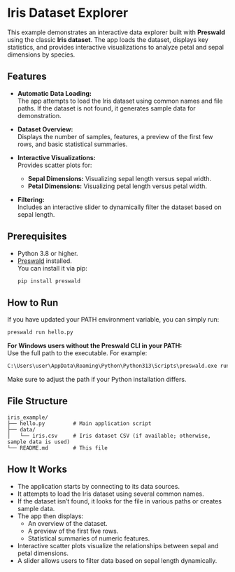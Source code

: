 # Iris Dataset Explorer

This example demonstrates an interactive data explorer built with **Preswald** using the classic **Iris dataset**. The app loads the dataset, displays key statistics, and provides interactive visualizations to analyze petal and sepal dimensions by species.

## Features

- **Automatic Data Loading:**  
  The app attempts to load the Iris dataset using common names and file paths. If the dataset is not found, it generates sample data for demonstration.
  
- **Dataset Overview:**  
  Displays the number of samples, features, a preview of the first few rows, and basic statistical summaries.

- **Interactive Visualizations:**  
  Provides scatter plots for:
  - **Sepal Dimensions:** Visualizing sepal length versus sepal width.
  - **Petal Dimensions:** Visualizing petal length versus petal width.
  
- **Filtering:**  
  Includes an interactive slider to dynamically filter the dataset based on sepal length.

## Prerequisites

- Python 3.8 or higher.
- [Preswald](https://github.com/StructuredLabs/preswald) installed.  
  You can install it via pip:
  ```bash
  pip install preswald
  ```

## How to Run

If you have updated your PATH environment variable, you can simply run:

```bash
preswald run hello.py
```

**For Windows users without the Preswald CLI in your PATH:**  
Use the full path to the executable. For example:
```bash
C:\Users\user\AppData\Roaming\Python\Python313\Scripts\preswald.exe run hello.py
```
Make sure to adjust the path if your Python installation differs.

## File Structure

```
iris_example/
├── hello.py         # Main application script
├── data/
│   └── iris.csv     # Iris dataset CSV (if available; otherwise, sample data is used)
└── README.md        # This file
```

## How It Works

- The application starts by connecting to its data sources.
- It attempts to load the Iris dataset using several common names.
- If the dataset isn’t found, it looks for the file in various paths or creates sample data.
- The app then displays:
  - An overview of the dataset.
  - A preview of the first five rows.
  - Statistical summaries of numeric features.
- Interactive scatter plots visualize the relationships between sepal and petal dimensions.
- A slider allows users to filter data based on sepal length dynamically.
